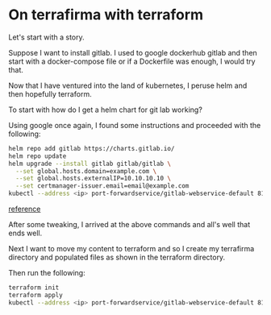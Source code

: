 # On terrafirma with terraform

Let's start with a story. 

Suppose I want to install gitlab. I used to google dockerhub gitlab and then start with a docker-compose file or if a Dockerfile was enough, I would try that.

Now that I have ventured into the land of kubernetes, I peruse helm and then hopefully terraform.

To start with how do I get a helm chart for git lab working?

Using google once again, I found some instructions and proceeded with the following:

```bash
helm repo add gitlab https://charts.gitlab.io/
helm repo update
helm upgrade --install gitlab gitlab/gitlab \
  --set global.hosts.domain=example.com \
  --set global.hosts.externalIP=10.10.10.10 \
  --set certmanager-issuer.email=email@example.com
kubectl --address <ip> port-forwardservice/gitlab-webservice-default 8181:8181 &
```
[reference](https://mrs.felk.cvut.cz/gitlab/help/install/kubernetes/gitlab_chart.md)

After some tweaking, I arrived at the above commands and all's well that ends well.

Next I want to move my content to terraform and so I create my terrafirma directory and populated files as shown in the terraform directory.

Then run the following:
```bash
terraform init
terraform apply
kubectl --address <ip> port-forwardservice/gitlab-webservice-default 8181:8181 &
```
